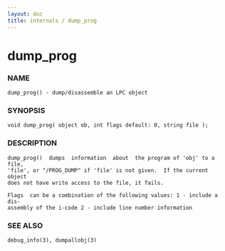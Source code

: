 ```yaml
---
layout: doc
title: internals / dump_prog
---
```

# dump_prog

### NAME

    dump_prog() - dump/disassemble an LPC object

### SYNOPSIS

    void dump_prog( object ob, int flags default: 0, string file );

### DESCRIPTION

    dump_prog()  dumps  information  about  the program of 'obj' to a file,
    'file', or "/PROG_DUMP" if 'file' is not given.  If the current  object
    does not have write access to the file, it fails.

    Flags  can be a combination of the following values: 1 - include a dis‐
    assembly of the i-code 2 - include line number information

### SEE ALSO

    debug_info(3), dumpallobj(3)

